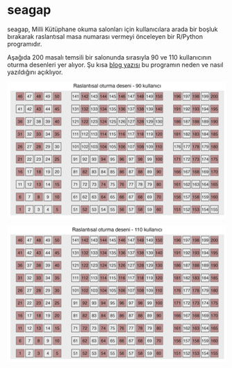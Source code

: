 # seagap

seagap, Milli Kütüphane okuma salonları için kullanıcılara arada bir boşluk bırakarak raslantısal masa numarası vermeyi önceleyen bir R/Python programıdır.

Aşağıda 200 masalı temsili bir salonunda sırasıyla 90 ve 110 kullanıcının oturma desenleri yer alıyor. Şu kısa [blog yazısı](https://barisguven.netlify.app/posts/2025-01-30-milli-kutuphane-oneri/) bu programın neden ve nasıl yazıldığını açıklıyor.

![](images/users_90.jpeg)

![](images/users_110.jpeg)


